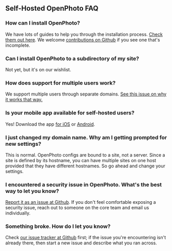 ## Self-Hosted OpenPhoto FAQ
### How can I install OpenPhoto?
We have lots of guides to help you through the installation process. <a href="http://theopenphotoproject.org/documentation">Check them out here</a>. We welcome <a href="http://github.com/photo/frontend">contributions on Github</a> if you see one that's incomplete.

### Can I install OpenPhoto to a subdirectory of my site?
Not yet, but it's on our wishlist.

### How does support for multiple users work?
We support multiple users through separate domains. <a href="https://github.com/photo/frontend/issues/318">See this issue on why it works that way.</a>

### Is your mobile app available for self-hosted users?
Yes! Download the app <a href="http://itunes.com/apps/theopenphotoapp">for iOS</a> or <a href="https://play.google.com/store/apps/details?id=me.openphoto.android.app">Android</a>.

### I just changed my domain name. Why am I getting prompted for new settings?
This is normal. OpenPhoto configs are bound to a site, not a server. Since a site is defined by its hostname, you can have multiple sites on one host provided that they have different hostnames. So go ahead and change your settings.

### I encountered a security issue in OpenPhoto. What's the best way to let you know?
<a href="https://github.com/photo/frontend/issues">Report it as an issue at Github</a>. If you don't feel comfortable exposing a security issue, reach out to someone on the core team and email us individually.

### Something broke. How do I let you know?
Check <a href="https://github.com/photo/frontend/issues">our issue tracker at Github</a> first; if the issue you're encountering isn't already there, then start a new issue and describe what you ran across.
